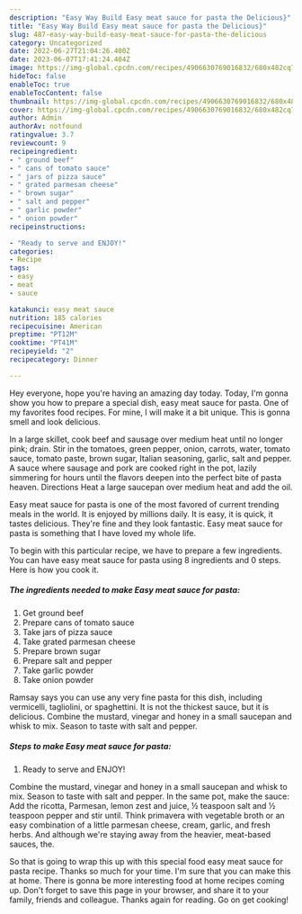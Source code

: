 ```yaml
---
description: "Easy Way Build Easy meat sauce for pasta the Delicious}"
title: "Easy Way Build Easy meat sauce for pasta the Delicious}"
slug: 487-easy-way-build-easy-meat-sauce-for-pasta-the-delicious
category: Uncategorized
date: 2022-06-27T21:04:26.400Z
date: 2023-06-07T17:41:24.404Z
image: https://img-global.cpcdn.com/recipes/4906630769016832/680x482cq70/easy-meat-sauce-for-pasta-recipe-main-photo.jpg
hideToc: false
enableToc: true
enableTocContent: false
thumbnail: https://img-global.cpcdn.com/recipes/4906630769016832/680x482cq70/easy-meat-sauce-for-pasta-recipe-main-photo.jpg
cover: https://img-global.cpcdn.com/recipes/4906630769016832/680x482cq70/easy-meat-sauce-for-pasta-recipe-main-photo.jpg
author: Admin
authorAv: notfound
ratingvalue: 3.7
reviewcount: 9
recipeingredient:
- " ground beef"
- " cans of tomato sauce"
- " jars of pizza sauce"
- " grated parmesan cheese"
- " brown sugar"
- " salt and pepper"
- " garlic powder"
- " onion powder"
recipeinstructions:

- "Ready to serve and ENJOY!"
categories:
- Recipe
tags:
- easy
- meat
- sauce

katakunci: easy meat sauce 
nutrition: 185 calories
recipecuisine: American
preptime: "PT12M"
cooktime: "PT41M"
recipeyield: "2"
recipecategory: Dinner

---
```



Hey everyone, hope you're having an amazing day today. Today, I'm gonna show you how to prepare a special dish, easy meat sauce for pasta. One of my favorites food recipes. For mine, I will make it a bit unique. This is gonna smell and look delicious.

In a large skillet, cook beef and sausage over medium heat until no longer pink; drain. Stir in the tomatoes, green pepper, onion, carrots, water, tomato sauce, tomato paste, brown sugar, Italian seasoning, garlic, salt and pepper. A sauce where sausage and pork are cooked right in the pot, lazily simmering for hours until the flavors deepen into the perfect bite of pasta heaven. Directions Heat a large saucepan over medium heat and add the oil.

Easy meat sauce for pasta is one of the most favored of current trending meals in the world. It is enjoyed by millions daily. It is easy, it is quick, it tastes delicious. They're fine and they look fantastic. Easy meat sauce for pasta is something that I have loved my whole life.


To begin with this particular recipe, we have to prepare a few ingredients. You can have easy meat sauce for pasta using 8 ingredients and 0 steps. Here is how you cook it.

<!--inarticleads1-->

##### The ingredients needed to make Easy meat sauce for pasta:

1. Get  ground beef
1. Prepare  cans of tomato sauce
1. Take  jars of pizza sauce
1. Take  grated parmesan cheese
1. Prepare  brown sugar
1. Prepare  salt and pepper
1. Take  garlic powder
1. Take  onion powder


Ramsay says you can use any very fine pasta for this dish, including vermicelli, tagliolini, or spaghettini. It is not the thickest sauce, but it is delicious. Combine the mustard, vinegar and honey in a small saucepan and whisk to mix. Season to taste with salt and pepper. 

<!--inarticleads2-->

##### Steps to make Easy meat sauce for pasta:


1. Ready to serve and ENJOY!

Combine the mustard, vinegar and honey in a small saucepan and whisk to mix. Season to taste with salt and pepper. In the same pot, make the sauce: Add the ricotta, Parmesan, lemon zest and juice, ½ teaspoon salt and ½ teaspoon pepper and stir until. Think primavera with vegetable broth or an easy combination of a little parmesan cheese, cream, garlic, and fresh herbs. And although we&#39;re staying away from the heavier, meat-based sauces, the. 

So that is going to wrap this up with this special food easy meat sauce for pasta recipe. Thanks so much for your time. I'm sure that you can make this at home. There is gonna be more interesting food at home recipes coming up. Don't forget to save this page in your browser, and share it to your family, friends and colleague. Thanks again for reading. Go on get cooking!
